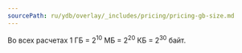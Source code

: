 ```yaml
---
sourcePath: ru/ydb/overlay/_includes/pricing/pricing-gb-size.md
---
```

Во всех расчетах 1 ГБ = 2<sup>10</sup> МБ = 2<sup>20</sup> КБ = 2<sup>30</sup> байт.